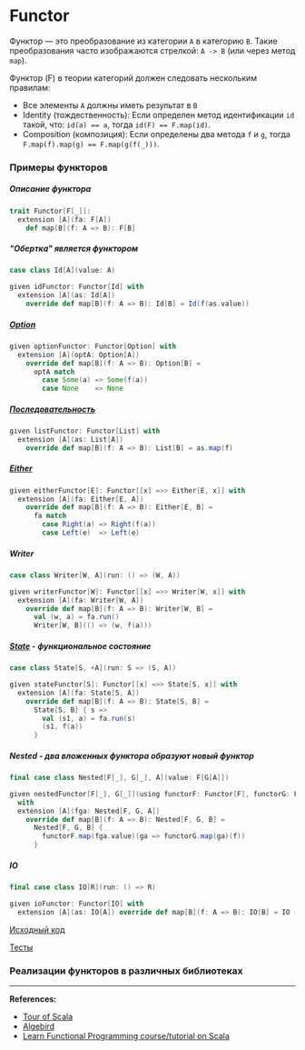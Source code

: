 # Functor

Функтор — это преобразование из категории `A` в категорию `B`. 
Такие преобразования часто изображаются стрелкой: `A -> B` (или через метод `map`).

Функтор (F) в теории категорий должен следовать нескольким правилам:
- Все элементы `A` должны иметь результат в `B` 
- Identity (тождественность): Если определен метод идентификации `id` такой, что: `id(a) == a`, 
тогда `id(F) == F.map(id)`. 
- Composition (композиция): Если определены два метода `f` и `g`, тогда `F.map(f).map(g) == F.map(g(f(_)))`.


### Примеры функторов

##### Описание функтора

```scala
trait Functor[F[_]]:
  extension [A](fa: F[A])
    def map[B](f: A => B): F[B]
```

##### "Обертка" является функтором

```scala
case class Id[A](value: A)

given idFunctor: Functor[Id] with
  extension [A](as: Id[A]) 
    override def map[B](f: A => B): Id[B] = Id(f(as.value))
```

##### [Option](../../scala/fp/functional-error-handling)

```scala
given optionFunctor: Functor[Option] with
  extension [A](optA: Option[A])
    override def map[B](f: A => B): Option[B] =
      optA match
        case Some(a) => Some(f(a))
        case None    => None
```

##### [Последовательность](../../scala/collections)

```scala
given listFunctor: Functor[List] with
  extension [A](as: List[A]) 
    override def map[B](f: A => B): List[B] = as.map(f)
```

##### [Either](../../fp/handling-errors)

```scala
given eitherFunctor[E]: Functor[[x] =>> Either[E, x]] with
  extension [A](fa: Either[E, A])
    override def map[B](f: A => B): Either[E, B] =
      fa match
        case Right(a) => Right(f(a))
        case Left(e)  => Left(e)
```

##### Writer

```scala
case class Writer[W, A](run: () => (W, A))

given writerFunctor[W]: Functor[[x] =>> Writer[W, x]] with
  extension [A](fa: Writer[W, A])
    override def map[B](f: A => B): Writer[W, B] =
      val (w, a) = fa.run()
      Writer[W, B](() => (w, f(a)))
```

##### [State](../../fp/state) - функциональное состояние

```scala
case class State[S, +A](run: S => (S, A))

given stateFunctor[S]: Functor[[x] =>> State[S, x]] with
  extension [A](fa: State[S, A])
    override def map[B](f: A => B): State[S, B] =
      State[S, B] { s =>
        val (s1, a) = fa.run(s)
        (s1, f(a))
      }
```

##### Nested - два вложенных функтора образуют новый функтор

```scala
final case class Nested[F[_], G[_], A](value: F[G[A]])

given nestedFunctor[F[_], G[_]](using functorF: Functor[F], functorG: Functor[G]): Functor[[X] =>> Nested[F, G, X]]
  with
  extension [A](fga: Nested[F, G, A])
    override def map[B](f: A => B): Nested[F, G, B] =
      Nested[F, G, B] {
        functorF.map(fga.value)(ga => functorG.map(ga)(f))
      }
```

##### IO

```scala
final case class IO[R](run: () => R)

given ioFunctor: Functor[IO] with
  extension [A](as: IO[A]) override def map[B](f: A => B): IO[B] = IO { () => f(as.run()) }
```


[Исходный код](https://gitflic.ru/project/artemkorsakov/scalabook/blob?file=examples%2Fsrc%2Fmain%2Fscala%2Ftypeclass%2Fmonad%2FFunctor.scala&plain=1)

[Тесты](https://gitflic.ru/project/artemkorsakov/scalabook/blob?file=examples%2Fsrc%2Ftest%2Fscala%2Ftypeclass%2Fmonad%2FFunctorSuite.scala)


### Реализации функторов в различных библиотеках


---

**References:**
- [Tour of Scala](https://tourofscala.com/scala/functor)
- [Algebird](https://twitter.github.io/algebird/typeclasses/functor.html)
- [Learn Functional Programming course/tutorial on Scala](https://github.com/dehun/learn-fp)
